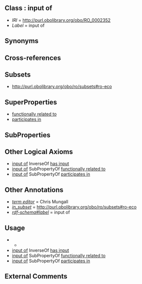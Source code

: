 
## Class : input of

 * *IRI* = http://purl.obolibrary.org/obo/RO_0002352
 * *Label* = input of

## Synonyms


## Cross-references


## Subsets

 * http://purl.obolibrary.org/obo/ro/subsets#ro-eco

## SuperProperties

 * [functionally related to](../../RO/28/RO_0002328.md)
 * [participates in](../../RO/56/RO_0000056.md)

## SubProperties


## Other Logical Axioms

 * [input of](../../RO/52/RO_0002352.md) InverseOf [has input](../../RO/33/RO_0002233.md)
 * [input of](../../RO/52/RO_0002352.md) SubPropertyOf [functionally related to](../../RO/28/RO_0002328.md)
 * [input of](../../RO/52/RO_0002352.md) SubPropertyOf [participates in](../../RO/56/RO_0000056.md)

## Other Annotations

 * *[term editor](../../IAO/17/IAO_0000117.md)* = Chris Mungall
 * *[in_subset](../../et/oboInOwl#inSubset.md)* = http://purl.obolibrary.org/obo/ro/subsets#ro-eco
 * *[rdf-schema#label](../../el/rdf-schema#label.md)* = input of

## Usage

 * -
 * [input of](../../RO/52/RO_0002352.md) InverseOf [has input](../../RO/33/RO_0002233.md)
 * [input of](../../RO/52/RO_0002352.md) SubPropertyOf [functionally related to](../../RO/28/RO_0002328.md)
 * [input of](../../RO/52/RO_0002352.md) SubPropertyOf [participates in](../../RO/56/RO_0000056.md)

## External Comments


